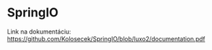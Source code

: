 # SpringIO
Link na dokumentáciu:
https://github.com/Kolosecek/SpringIO/blob/luxo2/documentation.pdf
